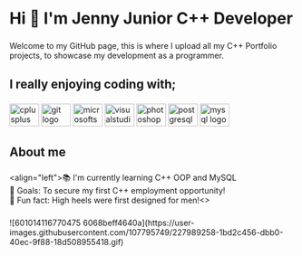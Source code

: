 <h1 align="left">Hi 👋 I'm Jenny Junior C++ Developer</h1>

###

<p align="left">Welcome to my GitHub page, this is where I upload all my C++ Portfolio projects, to showcase my development as a programmer.</p>

###

<h2 align="left">I really enjoying coding with;</h2>

###

<div align="left">
  <img src="https://cdn.jsdelivr.net/gh/devicons/devicon/icons/cplusplus/cplusplus-original.svg" height="40" width="52" alt="cplusplus logo"  />
  <img src="https://cdn.jsdelivr.net/gh/devicons/devicon/icons/git/git-original.svg" height="40" width="52" alt="git logo"  />
  <img src="https://cdn.jsdelivr.net/gh/devicons/devicon/icons/microsoftsqlserver/microsoftsqlserver-plain.svg" height="40" width="52" alt="microsoftsqlserver logo"  />
  <img src="https://cdn.jsdelivr.net/gh/devicons/devicon/icons/visualstudio/visualstudio-plain.svg" height="40" width="52" alt="visualstudio logo"  />
  <img src="https://cdn.jsdelivr.net/gh/devicons/devicon/icons/photoshop/photoshop-plain.svg" height="40" width="52" alt="photoshop logo"  />
  <img src="https://cdn.jsdelivr.net/gh/devicons/devicon/icons/postgresql/postgresql-original.svg" height="40" width="52" alt="postgresql logo"  />
  <img src="https://cdn.jsdelivr.net/gh/devicons/devicon/icons/mysql/mysql-original.svg" height="40" width="52" alt="mysql logo"  />
</div>

###

<h2 align="left">About me</h2>

###

<align="left">📚 I'm currently learning C++ OOP and MySQL<br>🎯 Goals: To secure my first C++ employment opportunity! <br>🎲 Fun fact: High heels were first designed for men!<>

###

<p align="left">![601014116770475 6068beff4640a](https://user-images.githubusercontent.com/107795749/227989258-1bd2c456-dbb0-40ec-9f88-18d508955418.gif)
</p>

